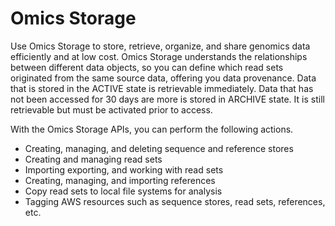 # Omics Storage<a name="sequence-stores"></a>

Use Omics Storage to store, retrieve, organize, and share genomics data efficiently and at low cost\. Omics Storage understands the relationships between different data objects, so you can define which read sets originated from the same source data, offering you data provenance\. Data that is stored in the ACTIVE state is retrievable immediately\. Data that has not been accessed for 30 days are more is stored in ARCHIVE state\. It is still retrievable but must be activated prior to access\.

With the Omics Storage APIs, you can perform the following actions\.
+ Creating, managing, and deleting sequence and reference stores
+ Creating and managing read sets
+ Importing exporting, and working with read sets
+ Creating, managing, and importing references
+ Copy read sets to local file systems for analysis
+ Tagging AWS resources such as sequence stores, read sets, references, etc\.